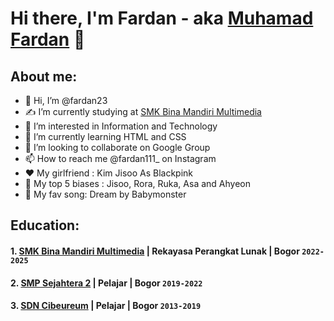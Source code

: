 # Hi there, I'm Fardan - aka [Muhamad Fardan](https://instagram.com/fardan111_?igshid=ZDc4ODBmNjlmNQ==) 👋
## About me:
- 👋 Hi, I’m @fardan23
- ✍️ I’m currently studying at [SMK Bina Mandiri Multimedia](http://smkbm3.sch.id)
- 👀 I’m interested in Information and Technology
- 🌱 I’m currently learning HTML and CSS
- 💞️ I’m looking to collaborate on Google Group
- 📫 How to reach me @fardan111_ on Instagram
- ❤️ My girlfriend : Kim Jisoo As Blackpink
- 💫 My top 5 biases : Jisoo, Rora, Ruka, Asa and Ahyeon
- 👾 My fav song: Dream by Babymonster

## Education:

#### 1. [SMK Bina Mandiri Multimedia](http://smkbm3.sch.id) | Rekayasa Perangkat Lunak | Bogor `2022-2025`
#### 2. [SMP Sejahtera 2](https://instagram.com/smpsejahtera2cileungsi_?igshid=YmMyMTA2M2Y=) | Pelajar | Bogor `2019-2022`
#### 3. [SDN Cibeureum](http://sdncibeureumcileungsi.mysch.id/) | Pelajar | Bogor `2013-2019`

<!---
fardan23/fardan23 is a ✨ special ✨ repository because its `README.md` (this file) appears on your GitHub profile.
You can click the Preview link to take a look at your changes.
--->
 
